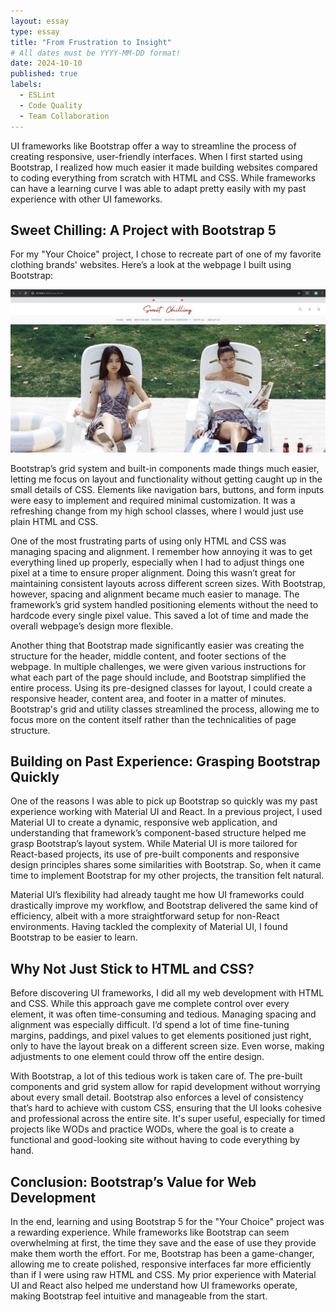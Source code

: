 ```yaml
---
layout: essay
type: essay
title: "From Frustration to Insight"
# All dates must be YYYY-MM-DD format!
date: 2024-10-10
published: true
labels:
  - ESLint
  - Code Quality
  - Team Collaboration
---
```


UI frameworks like Bootstrap offer a way to streamline the process of creating responsive, user-friendly interfaces. When I first started using Bootstrap, I realized how much easier it made building websites compared to coding everything from scratch with HTML and CSS. While frameworks can have a learning curve I was able to adapt pretty easily with my past experience with other UI fameworks. 

## Sweet Chilling: A Project with Bootstrap 5
For my "Your Choice" project, I chose to recreate part of one of my favorite clothing brands' websites. Here’s a look at the webpage I built using Bootstrap:

<img class="img-fluid" src="../img/bootstrap-sweet-chilling.png">

Bootstrap’s grid system and built-in components made things much easier, letting me focus on layout and functionality without getting caught up in the small details of CSS. Elements like navigation bars, buttons, and form inputs were easy to implement and required minimal customization. It was a refreshing change from my high school classes, where I would just use plain HTML and CSS.

One of the most frustrating parts of using only HTML and CSS was managing spacing and alignment. I remember how annoying it was to get everything lined up properly, especially when I had to adjust things one pixel at a time to ensure proper alignment. Doing this wasn’t great for maintaining consistent layouts across different screen sizes. With Bootstrap, however, spacing and alignment became much easier to manage. The framework’s grid system handled positioning elements without the need to hardcode every single pixel value. This saved a lot of time and made the overall webpage’s design more flexible.

Another thing that Bootstrap made significantly easier was creating the structure for the header, middle content, and footer sections of the webpage. In multiple challenges, we were given various instructions for what each part of the page should include, and Bootstrap simplified the entire process. Using its pre-designed classes for layout, I could create a responsive header, content area, and footer in a matter of minutes. Bootstrap's grid and utility classes streamlined the process, allowing me to focus more on the content itself rather than the technicalities of page structure.

## Building on Past Experience: Grasping Bootstrap Quickly
One of the reasons I was able to pick up Bootstrap so quickly was my past experience working with Material UI and React. In a previous project, I used Material UI to create a dynamic, responsive web application, and understanding that framework’s component-based structure helped me grasp Bootstrap’s layout system. While Material UI is more tailored for React-based projects, its use of pre-built components and responsive design principles shares some similarities with Bootstrap. So, when it came time to implement Bootstrap for my other projects, the transition felt natural.

Material UI’s flexibility had already taught me how UI frameworks could drastically improve my workflow, and Bootstrap delivered the same kind of efficiency, albeit with a more straightforward setup for non-React environments. Having tackled the complexity of Material UI, I found Bootstrap to be easier to learn.

## Why Not Just Stick to HTML and CSS?
Before discovering UI frameworks, I did all my web development with HTML and CSS. While this approach gave me complete control over every element, it was often time-consuming and tedious. Managing spacing and alignment was especially difficult. I’d spend a lot of time fine-tuning margins, paddings, and pixel values to get elements positioned just right, only to have the layout break on a different screen size. Even worse, making adjustments to one element could throw off the entire design.

With Bootstrap, a lot of this tedious work is taken care of. The pre-built components and grid system allow for rapid development without worrying about every small detail. Bootstrap also enforces a level of consistency that’s hard to achieve with custom CSS, ensuring that the UI looks cohesive and professional across the entire site. It's super useful, especially for timed projects like WODs and practice WODs, where the goal is to create a functional and good-looking site without having to code everything by hand.

## Conclusion: Bootstrap’s Value for Web Development
In the end, learning and using Bootstrap 5 for the "Your Choice" project was a rewarding experience. While frameworks like Bootstrap can seem overwhelming at first, the time they save and the ease of use they provide make them worth the effort. For me, Bootstrap has been a game-changer, allowing me to create polished, responsive interfaces far more efficiently than if I were using raw HTML and CSS. My prior experience with Material UI and React also helped me understand how UI frameworks operate, making Bootstrap feel intuitive and manageable from the start.
